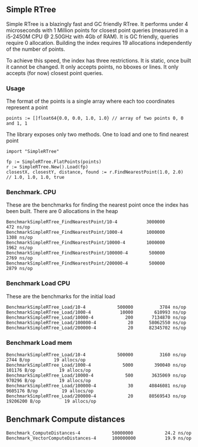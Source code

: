 ## Simple RTree

Simple RTree is a blazingly fast and GC friendly RTree. It performs under 4 microseconds with 1 Million points for closest point queries
(measured in a i5-2450M CPU @ 2.50GHz with 4Gb of RAM). It is GC friendly, queries require 0 allocation.
Building the index requires 19 allocations independently of the number of points.

To achieve this speed, the index has three restrictions. It is static, once built it cannot be changed.
It only accepts points, no bboxes or lines. It only accepts (for now) closest point queries.


### Usage

The format of the points is a single array where each too coordinates represent a point

    points := []float64{0.0, 0.0, 1.0, 1.0} // array of two points 0, 0 and 1, 1

The library exposes only two methods. One to load and one to find nearest point

    import "SimpleRTree"

    fp := SimpleRTree.FlatPoints(points)
    r := SimpleRTree.New().Load(fp)
    closestX, closestY, distance, found := r.FindNearestPoint(1.0, 2.0)
    // 1.0, 1.0, 1.0, true



### Benchmark. CPU

These are the benchmarks for finding the nearest point once the index has been built. There are 0 allocations in the heap

    BenchmarkSimpleRTree_FindNearestPoint/10-4      	 3000000	       472 ns/op
    BenchmarkSimpleRTree_FindNearestPoint/1000-4    	 1000000	      1308 ns/op
    BenchmarkSimpleRTree_FindNearestPoint/10000-4   	 1000000	      1962 ns/op
    BenchmarkSimpleRTree_FindNearestPoint/100000-4  	  500000	      2769 ns/op
    BenchmarkSimpleRTree_FindNearestPoint/200000-4  	  500000	      2879 ns/op


### Benchmark Load CPU

These are the benchmarks for the initial load

    BenchmarkSimpleRTree_Load/10-4      	  500000	      3784 ns/op
    BenchmarkSimpleRTree_Load/1000-4    	   10000	    610993 ns/op
    BenchmarkSimpleRTree_Load/10000-4   	     200	   7134870 ns/op
    BenchmarkSimpleRTree_Load/100000-4  	      20	  58062550 ns/op
    BenchmarkSimpleRTree_Load/200000-4  	      20	  82345702 ns/op


### Benchmark Load mem

    BenchmarkSimpleRTree_Load/10-4      	  500000	      3160 ns/op	    2744 B/op	      19 allocs/op
    BenchmarkSimpleRTree_Load/1000-4    	    5000	    390040 ns/op	  101176 B/op	      19 allocs/op
    BenchmarkSimpleRTree_Load/10000-4   	     500	   3635069 ns/op	  970296 B/op	      19 allocs/op
    BenchmarkSimpleRTree_Load/100000-4  	      30	  40846081 ns/op	 9605176 B/op	      19 allocs/op
    BenchmarkSimpleRTree_Load/200000-4  	      20	  80569543 ns/op	19206200 B/op	      19 allocs/op


## Benchmark Compute distances

    Benchmark_ComputeDistances-4         	50000000	        24.2 ns/op
    Benchmark_VectorComputeDistances-4   	100000000	        19.9 ns/op

